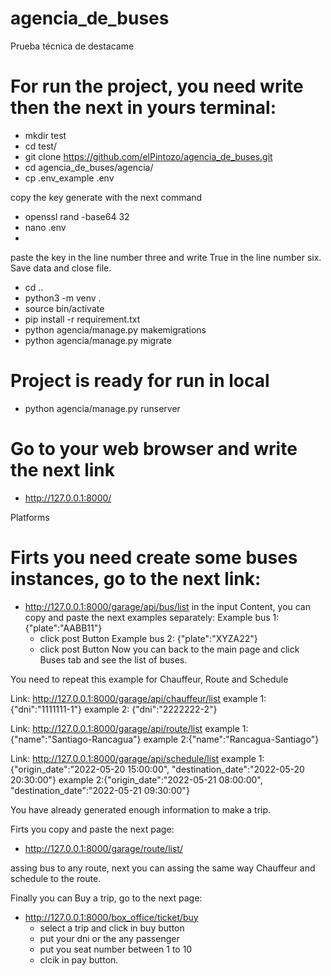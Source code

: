 # agencia_de_buses
Prueba técnica de destacame

# For run the project, you need write then the next in yours terminal:

- mkdir test   
- cd test/
- git clone https://github.com/elPintozo/agencia_de_buses.git
- cd agencia_de_buses/agencia/
- cp .env_example .env

copy the key generate with the next command

- openssl rand -base64 32 
- nano .env
- 
paste the key in the line number three and write True in the line number six.
Save data and close file.

- cd ..
- python3 -m venv .
- source bin/activate
- pip install -r requirement.txt
- python agencia/manage.py makemigrations
- python agencia/manage.py migrate

# Project is ready for run in local

- python agencia/manage.py runserver

# Go to your web browser and write the next link

- http://127.0.0.1:8000/

Platforms

# Firts you need create some buses instances, go to the next link:

- http://127.0.0.1:8000/garage/api/bus/list
in the input Content, you can copy and paste the next examples separately:
Example bus 1: {"plate":"AABB11"}
  - click post Button
Example bus 2: {"plate":"XYZA22"}
  - click post Button
Now you can back to the main page and click Buses tab and see the list of buses.

You need to repeat this example for Chauffeur, Route and Schedule

Link: http://127.0.0.1:8000/garage/api/chauffeur/list
example 1: {"dni":"1111111-1"}
example 2: {"dni":"2222222-2"}

Link: http://127.0.0.1:8000/garage/api/route/list
example 1:{"name":"Santiago-Rancagua"}
example 2:{"name":"Rancagua-Santiago"}

Link: http://127.0.0.1:8000/garage/api/schedule/list
example 1:{"origin_date":"2022-05-20 15:00:00", "destination_date":"2022-05-20 20:30:00"}
example 2:{"origin_date":"2022-05-21 08:00:00", "destination_date":"2022-05-21 09:30:00"}

You have already generated enough information to make a trip.

Firts you copy and paste the next page:

- http://127.0.0.1:8000/garage/route/list/

assing bus to any route, next you can assing the same way Chauffeur and schedule  to the route.

Finally you can Buy a trip, go to the next page:

- http://127.0.0.1:8000/box_office/ticket/buy
  - select a trip and click in buy button
  - put your dni or the any passenger
  - put you seat number between 1 to 10 
  - clcik in pay button.


